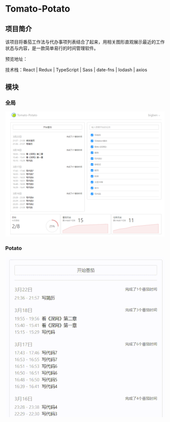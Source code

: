 # Tomato-Potato
## 项目简介
该项目将番茄工作法与代办事项列表结合了起来，用相关图形直观展示最近的工作状态与内容，是一款简单易行的时间管理软件。

预览地址：

技术栈：React | Redux | TypeScript | Sass | date-fns | lodash | axios

## 模块
### 全局
![image](https://github.com/Lazzben/tomato-potato/blob/master/__READMEIMG/all.PNG)
### Potato
![image](https://github.com/Lazzben/tomato-potato/blob/master/__READMEIMG/potato.gif)